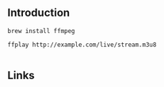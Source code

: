 ## Introduction



```shell
brew install ffmpeg

ffplay http://example.com/live/stream.m3u8


```






## Links
